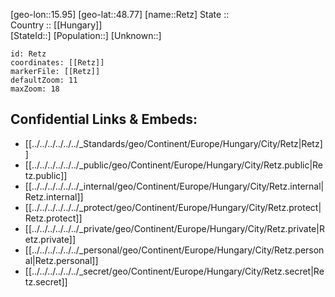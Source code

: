 ﻿---
location: [48.77,15.95] 
mapzoom: [7,12] 
mapmarker: city 
type: City
tags:
- geo/City


SpocWebEntityId: 33719
isDeleted: false
confidential: public

---
[geo-lon::15.95] 
[geo-lat::48.77] 
[name::Retz] 
State ::  
Country :: [[Hungary]]  
[StateId::] 
[Population::] 
[Unknown::] 


```leaflet
id: Retz
coordinates: [[Retz]] 
markerFile: [[Retz]] 
defaultZoom: 11 
maxZoom: 18
```


## Confidential Links & Embeds: 
- [[../../../../../../_Standards/geo/Continent/Europe/Hungary/City/Retz|Retz]] 
- [[../../../../../../_public/geo/Continent/Europe/Hungary/City/Retz.public|Retz.public]] 
- [[../../../../../../_internal/geo/Continent/Europe/Hungary/City/Retz.internal|Retz.internal]] 
- [[../../../../../../_protect/geo/Continent/Europe/Hungary/City/Retz.protect|Retz.protect]] 
- [[../../../../../../_private/geo/Continent/Europe/Hungary/City/Retz.private|Retz.private]] 
- [[../../../../../../_personal/geo/Continent/Europe/Hungary/City/Retz.personal|Retz.personal]] 
- [[../../../../../../_secret/geo/Continent/Europe/Hungary/City/Retz.secret|Retz.secret]] 
